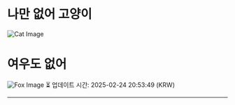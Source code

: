 
# 나만 없어 고양이

![Cat Image](https://cdn2.thecatapi.com/images/cge.jpg)

# 여우도 없어
![Fox Image](https://randomfox.ca/images/9.jpg)
⏳ 업데이트 시간: 2025-02-24 20:53:49 (KRW)

---

